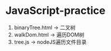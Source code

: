 # JavaScript-practice

1. binaryTree.html -> 二叉树
2. walkDom.html -> 遍历DOM树
3. tree.js -> nodeJS遍历文件目录